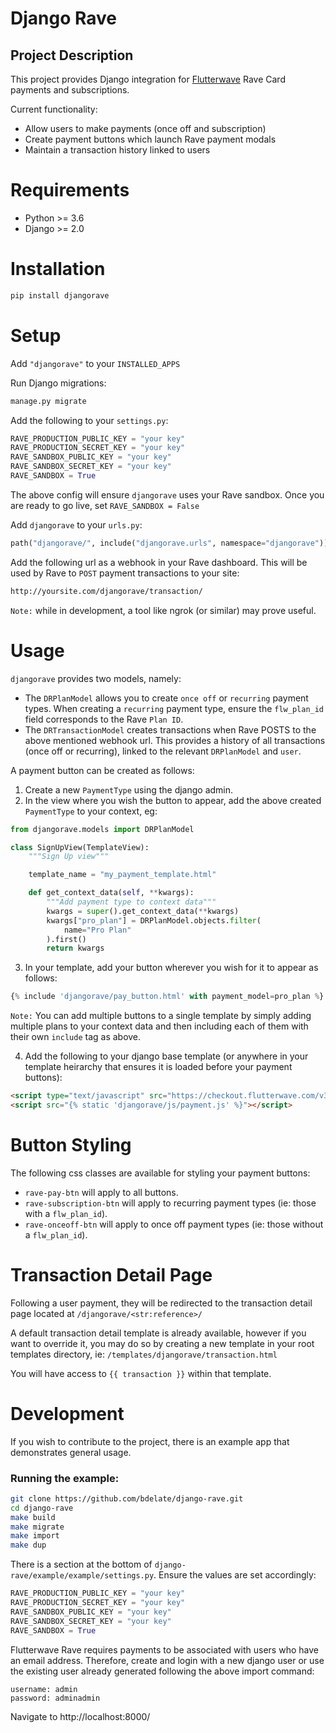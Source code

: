 # Django Rave

## Project Description

This project provides Django integration for [Flutterwave](https://flutterwave.com/) Rave Card payments and subscriptions.

Current functionality:
- Allow users to make payments (once off and subscription)
- Create payment buttons which launch Rave payment modals
- Maintain a transaction history linked to users

# Requirements

- Python >= 3.6
- Django >= 2.0

# Installation

```bash
pip install djangorave
```

# Setup

Add `"djangorave"` to your `INSTALLED_APPS`

Run Django migrations:

```python
manage.py migrate
```

Add the following to your `settings.py`:

```python
RAVE_PRODUCTION_PUBLIC_KEY = "your key"
RAVE_PRODUCTION_SECRET_KEY = "your key"
RAVE_SANDBOX_PUBLIC_KEY = "your key"
RAVE_SANDBOX_SECRET_KEY = "your key"
RAVE_SANDBOX = True
```

The above config will ensure `djangorave` uses your Rave sandbox. Once you are
ready to go live, set `RAVE_SANDBOX = False`

Add `djangorave` to your `urls.py`:

```python
path("djangorave/", include("djangorave.urls", namespace="djangorave"))
```

Add the following url as a webhook in your Rave dashboard. This will be used by
Rave to `POST` payment transactions to your site:

```bash
http://yoursite.com/djangorave/transaction/
```

`Note:` while in development, a tool like ngrok (or similar) may prove useful.

# Usage

`djangorave` provides two models, namely:

- The `DRPlanModel` allows you to create `once off` or `recurring` payment types. When creating a `recurring` payment type, ensure the `flw_plan_id` field
corresponds to the Rave `Plan ID`.
- The `DRTransactionModel` creates transactions when Rave POSTS to the above mentioned webhook url. This provides a history of all transactions (once off or recurring), linked to the relevant `DRPlanModel` and `user`.

A payment button can be created as follows:

1. Create a new `PaymentType` using the django admin.
2. In the view where you wish the button to appear, add the above created `PaymentType` to your context, eg:

```python
from djangorave.models import DRPlanModel

class SignUpView(TemplateView):
    """Sign Up view"""

    template_name = "my_payment_template.html"

    def get_context_data(self, **kwargs):
        """Add payment type to context data"""
        kwargs = super().get_context_data(**kwargs)
        kwargs["pro_plan"] = DRPlanModel.objects.filter(
            name="Pro Plan"
        ).first()
        return kwargs
```

3. In your template, add your button wherever you wish for it to appear as follows:

```python
{% include 'djangorave/pay_button.html' with payment_model=pro_plan %}
```

`Note:` You can add multiple buttons to a single template by simply adding multiple
plans to your context data and then including each of them with their own `include`
tag as above.

4. Add the following to your django base template (or anywhere in your template heirarchy that ensures it is loaded before your payment buttons):

```html
<script type="text/javascript" src="https://checkout.flutterwave.com/v3.js"></script>
<script src="{% static 'djangorave/js/payment.js' %}"></script>
```

# Button Styling

The following css classes are available for styling your payment buttons:

- `rave-pay-btn` will apply to all buttons.
- `rave-subscription-btn` will apply to recurring payment types (ie: those with a `flw_plan_id`).
- `rave-onceoff-btn` will apply to once off payment types (ie: those without a `flw_plan_id`).

# Transaction Detail Page

Following a user payment, they will be redirected to the transaction detail page
located at `/djangorave/<str:reference>/`

A default transaction detail template is already available, however if you want
to override it, you may do so by creating a new template in your root
templates directory, ie: `/templates/djangorave/transaction.html`

You will have access to `{{ transaction }}` within that template.

# Development

If you wish to contribute to the project, there is an example app that demonstrates
general usage.

### Running the example:

```bash
git clone https://github.com/bdelate/django-rave.git
cd django-rave
make build
make migrate
make import
make dup
```

There is a section at the bottom of `django-rave/example/example/settings.py`. Ensure the values are set accordingly:

```python
RAVE_PRODUCTION_PUBLIC_KEY = "your key"
RAVE_PRODUCTION_SECRET_KEY = "your key"
RAVE_SANDBOX_PUBLIC_KEY = "your key"
RAVE_SANDBOX_SECRET_KEY = "your key"
RAVE_SANDBOX = True
```

Flutterwave Rave requires payments to be associated with users who have an email address.
Therefore, create and login with a new django user or use the existing user already
generated following the above import command:

```
username: admin
password: adminadmin
```

Navigate to http://localhost:8000/